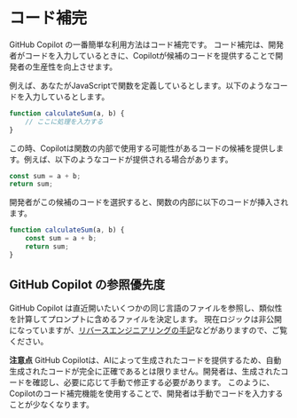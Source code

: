 # コード補完

GitHub Copilot の一番簡単な利用方法はコード補完です。
コード補完は、開発者がコードを入力しているときに、Copilotが候補のコードを提供することで開発者の生産性を向上させます。

例えば、あなたがJavaScriptで関数を定義しているとします。以下のようなコードを入力しているとします。

```js
function calculateSum(a, b) {
    // ここに処理を入力する
}
```

この時、Copilotは関数の内部で使用する可能性があるコードの候補を提供します。例えば、以下のようなコードが提供される場合があります。

```js
const sum = a + b;
return sum;
```

開発者がこの候補のコードを選択すると、関数の内部に以下のコードが挿入されます。

```js
function calculateSum(a, b) {
    const sum = a + b;
    return sum;
}
```

## GitHub Copilot の参照優先度

GitHub Copilot は直近開いたいくつかの同じ言語のファイルを参照し、類似性を計算してプロンプトに含めるファイルを決定します。
現在ロジックは非公開になっていますが、[リバースエンジニアリングの手記](https://thakkarparth007.github.io/copilot-explorer/posts/copilot-internals.html#how-is-the-prompt-prepared-a-code-walkthrough)などがありますので、ご覧ください。

**注意点**
GitHub Copilotは、AIによって生成されたコードを提供するため、自動生成されたコードが完全に正確であるとは限りません。開発者は、生成されたコードを確認し、必要に応じて手動で修正する必要があります。
このように、Copilotのコード補完機能を使用することで、開発者は手動でコードを入力することが少なくなります。
